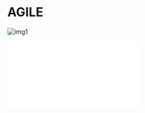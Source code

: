 # AGILE

![img1](https://www.penserchanger.com/wp-content/uploads/2020/12/Agilite-flexibilite.jpg)

<embed src="/manifeste_agile_a3.pdf" type="application/pdf">





